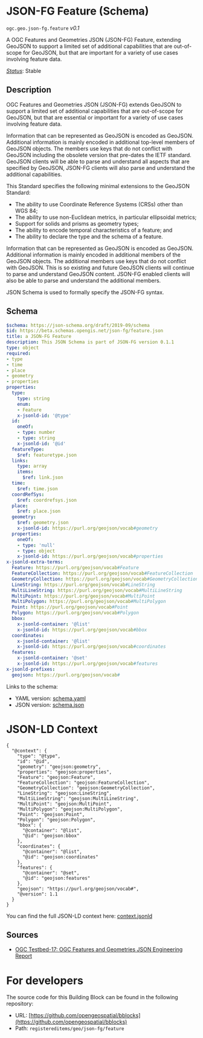 
# JSON-FG Feature (Schema)

`ogc.geo.json-fg.feature` *v0.1*

A OGC Features and Geometries JSON (JSON-FG) Feature, extending GeoJSON to support a limited set of additional capabilities that are out-of-scope for GeoJSON, but that are important for a variety of use cases involving feature data.

[*Status*](http://www.opengis.net/def/status): Stable

## Description

OGC Features and Geometries JSON (JSON-FG) extends GeoJSON to support a limited set of additional capabilities that are
out-of-scope for GeoJSON, but that are essential or important for a variety of use cases involving feature data.

Information that can be represented as GeoJSON is encoded as GeoJSON. Additional information is mainly encoded in
additional top-level members of GeoJSON objects. The members use keys that do not conflict with GeoJSON including the
obsolete version that pre-dates the IETF standard. GeoJSON clients will be able to parse and understand all aspects that
are specified by GeoJSON, JSON-FG clients will also parse and understand the additional capabilities.

This Standard specifies the following minimal extensions to the GeoJSON Standard:

* The ability to use Coordinate Reference Systems (CRSs) other than WGS 84;
* The ability to use non-Euclidean metrics, in particular ellipsoidal metrics;
* Support for solids and prisms as geometry types;
* The ability to encode temporal characteristics of a feature; and
* The ability to declare the type and the schema of a feature.

Information that can be represented as GeoJSON is encoded as GeoJSON. Additional information is mainly encoded in
additional members of the GeoJSON objects. The additional members use keys that do not conflict with GeoJSON. This is so
existing and future GeoJSON clients will continue to parse and understand GeoJSON content. JSON-FG enabled clients will
also be able to parse and understand the additional members.

JSON Schema is used to formally specify the JSON-FG syntax.
## Schema

```yaml
$schema: https://json-schema.org/draft/2019-09/schema
$id: https://beta.schemas.opengis.net/json-fg/feature.json
title: a JSON-FG Feature
description: This JSON Schema is part of JSON-FG version 0.1.1
type: object
required:
- type
- time
- place
- geometry
- properties
properties:
  type:
    type: string
    enum:
    - Feature
    x-jsonld-id: '@type'
  id:
    oneOf:
    - type: number
    - type: string
    x-jsonld-id: '@id'
  featureType:
    $ref: featuretype.json
  links:
    type: array
    items:
      $ref: link.json
  time:
    $ref: time.json
  coordRefSys:
    $ref: coordrefsys.json
  place:
    $ref: place.json
  geometry:
    $ref: geometry.json
    x-jsonld-id: https://purl.org/geojson/vocab#geometry
  properties:
    oneOf:
    - type: 'null'
    - type: object
    x-jsonld-id: https://purl.org/geojson/vocab#properties
x-jsonld-extra-terms:
  Feature: https://purl.org/geojson/vocab#Feature
  FeatureCollection: https://purl.org/geojson/vocab#FeatureCollection
  GeometryCollection: https://purl.org/geojson/vocab#GeometryCollection
  LineString: https://purl.org/geojson/vocab#LineString
  MultiLineString: https://purl.org/geojson/vocab#MultiLineString
  MultiPoint: https://purl.org/geojson/vocab#MultiPoint
  MultiPolygon: https://purl.org/geojson/vocab#MultiPolygon
  Point: https://purl.org/geojson/vocab#Point
  Polygon: https://purl.org/geojson/vocab#Polygon
  bbox:
    x-jsonld-container: '@list'
    x-jsonld-id: https://purl.org/geojson/vocab#bbox
  coordinates:
    x-jsonld-container: '@list'
    x-jsonld-id: https://purl.org/geojson/vocab#coordinates
  features:
    x-jsonld-container: '@set'
    x-jsonld-id: https://purl.org/geojson/vocab#features
x-jsonld-prefixes:
  geojson: https://purl.org/geojson/vocab#

```

Links to the schema:

* YAML version: [schema.yaml](https://opengeospatial.github.io/bblocks/annotated-schemas/geo/json-fg/feature/schema.json)
* JSON version: [schema.json](https://opengeospatial.github.io/bblocks/annotated-schemas/geo/json-fg/feature/schema.yaml)


# JSON-LD Context

```jsonld
{
  "@context": {
    "type": "@type",
    "id": "@id",
    "geometry": "geojson:geometry",
    "properties": "geojson:properties",
    "Feature": "geojson:Feature",
    "FeatureCollection": "geojson:FeatureCollection",
    "GeometryCollection": "geojson:GeometryCollection",
    "LineString": "geojson:LineString",
    "MultiLineString": "geojson:MultiLineString",
    "MultiPoint": "geojson:MultiPoint",
    "MultiPolygon": "geojson:MultiPolygon",
    "Point": "geojson:Point",
    "Polygon": "geojson:Polygon",
    "bbox": {
      "@container": "@list",
      "@id": "geojson:bbox"
    },
    "coordinates": {
      "@container": "@list",
      "@id": "geojson:coordinates"
    },
    "features": {
      "@container": "@set",
      "@id": "geojson:features"
    },
    "geojson": "https://purl.org/geojson/vocab#",
    "@version": 1.1
  }
}
```

You can find the full JSON-LD context here:
[context.jsonld](https://opengeospatial.github.io/bblocks/annotated-schemas/geo/json-fg/feature/context.jsonld)

## Sources

* [OGC Testbed-17: OGC Features and Geometries JSON Engineering Report](http://docs.ogc.org/per/21-017r1.html)

# For developers

The source code for this Building Block can be found in the following repository:

* URL: [https://github.com/opengeospatial/bblocks](https://github.com/opengeospatial/bblocks)
* Path: `registereditems/geo/json-fg/feature`

